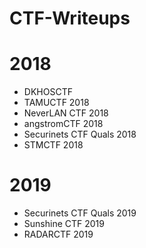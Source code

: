 # CTF-Writeups

# 2018
- DKHOSCTF
- TAMUCTF 2018
- NeverLAN CTF 2018
- angstromCTF 2018
- Securinets CTF Quals 2018
- STMCTF 2018

# 2019
- Securinets CTF Quals 2019
- Sunshine CTF 2019
- RADARCTF 2019
